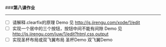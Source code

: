 ###**第八课作业**

---
- [ ] 请解释.clearfix的原理
Demo 见 http://js.jirengu.com/xode/1/edit
- [ ] 实现一个居中的三个按钮，按钮中间不能有间隙
Demo 见 http://js.jirengu.com/juw/1/edit?html,css,output
- [ ] 实现圣杯布局或双飞翼布局
圣杯Demo
双飞翼Demo